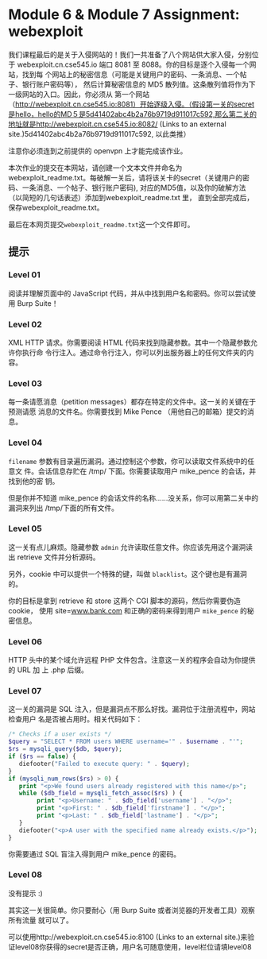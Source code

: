 # Module 6 & Module 7 Assignment: webexploit

我们课程最后的是关于入侵网站的！我们一共准备了八个网站供大家入侵，分别位于
webexploit.cn.cse545.io 端口 8081 至 8088。你的目标是逐个入侵每一个网站，找到每
个网站上的秘密信息（可能是关键用户的密码、一条消息、一个帖子、银行账户密码等），
然后计算秘密信息的 MD5 散列值。这条散列值将作为下一级网站的入口。因此，你必须从
第一个网站（http://webexploit.cn.cse545.io:8081）开始逐级入侵。（假设第一关的secret是hello，hello的MD５是5d41402abc4b2a76b9719d911017c592,那么第二关的地址就是http://webexploit.cn.cse545.io:8082/ (Links to an external site.)5d41402abc4b2a76b9719d911017c592, 以此类推）

注意你必须连到之前提供的 openvpn 上才能完成该作业。

本次作业的提交在本网站，请创建一个文本文件并命名为webexploit_readme.txt。每破解一关后，请将该关卡的secret（关键用户的密码、一条消息、一个帖子、银行账户密码), 对应的MD5值，以及你的破解方法（以简短的几句话表述）添加到webexploit_readme.txt 里， 直到全部完成后， 保存webexploit_readme.txt。

最后在本网页提交`webexploit_readme.txt`这一个文件即可。

## 提示

### Level 01

阅读并理解页面中的 JavaScript 代码，并从中找到用户名和密码。你可以尝试使用 Burp Suite！

### Level 02

XML HTTP 请求。你需要阅读 HTML 代码来找到隐藏参数。其中一个隐藏参数允许你执行命
令行注入。通过命令行注入，你可以列出服务器上的任何文件夹的内容。

### Level 03

每一条请愿消息（petition messages）都存在特定的文件中。这一关的关键在于预测请愿
消息的文件名。你需要找到 Mike Pence （用他自己的邮箱）提交的消息。

### Level 04

`filename` 参数有目录遍历漏洞。通过控制这个参数，你可以读取文件系统中的任意文
件。会话信息存贮在 /tmp/ 下面。你需要读取用户 mike_pence 的会话，并找到他的密
钥。

但是你并不知道 mike_pence 的会话文件的名称……没关系，你可以用第二关中的漏洞来列出
/tmp/下面的所有文件。

### Level 05

这一关有点儿麻烦。隐藏参数 `admin` 允许读取任意文件。你应该先用这个漏洞读出
retrieve 文件并分析源码。

另外，cookie 中可以提供一个特殊的键，叫做 `blacklist`。这个键也是有漏洞的。

你的目标是拿到 retrieve 和 store 这两个 CGI 脚本的源码，然后你需要伪造 cookie，
使用 site=www.bank.com 和正确的密码来得到用户 `mike_pence` 的秘密信息。

### Level 06

HTTP 头中的某个域允许远程 PHP 文件包含。注意这一关的程序会自动为你提供的 URL 加
上 .php 后缀。

### Level 07

这一关的漏洞是 SQL 注入，但是漏洞点不那么好找。漏洞位于注册流程中，网站检查用户
名是否被占用时。相关代码如下：

```php
/* Checks if a user exists */
$query = "SELECT * FROM users WHERE username='" . $username . "'";
$rs = mysqli_query($db, $query);
if ($rs == false) {
   diefooter("Failed to execute query: " . $query);
}
if (mysqli_num_rows($rs) > 0) {
   print "<p>We found users already registered with this name</p>";
   while ($db_field = mysqli_fetch_assoc($rs) ) {
        print "<p>Username: " . $db_field['username'] . "</p>";   
        print "<p>First: " . $db_field['firstname'] . "</p>";   
        print "<p>Last: " . $db_field['lastname'] . "</p>";
   }   
   diefooter("<p>A user with the specified name already exists.</p>");
}
```

你需要通过 SQL 盲注入得到用户 mike_pence 的密码。

### Level 08

没有提示 :)

其实这一关很简单。你只要耐心（用 Burp Suite 或者浏览器的开发者工具）观察所有流量
就可以了。

可以使用http://webexploit.cn.cse545.io:8100 (Links to an external site.)来验证level08你获得的secret是否正确，用户名可随意使用，level栏位请填level08
